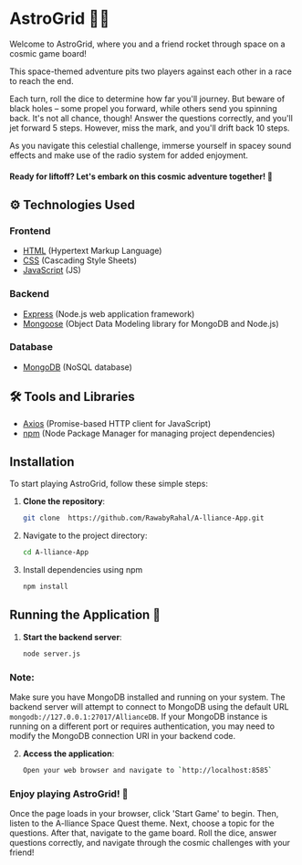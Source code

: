 # AstroGrid 🚀🌌

Welcome to AstroGrid, where you and a friend rocket through space on a cosmic game board!

This space-themed adventure pits two players against each other in a race to reach the end.

Each turn, roll the dice to determine how far you'll journey. But beware of black holes – some propel you forward, while others send you spinning back. It's not all chance, though! Answer the questions correctly, and you'll jet forward 5 steps. However, miss the mark, and you'll drift back 10 steps.

As you navigate this celestial challenge, immerse yourself in spacey sound effects and make use of the radio system for added enjoyment.

#### Ready for liftoff? Let's embark on this cosmic adventure together! 🌠

## ⚙️ Technologies Used

### Frontend
- [HTML](https://developer.mozilla.org/en-US/docs/Web/HTML) (Hypertext Markup Language)
- [CSS](https://developer.mozilla.org/en-US/docs/Web/CSS) (Cascading Style Sheets)
- [JavaScript](https://developer.mozilla.org/en-US/docs/Web/JavaScript) (JS)

### Backend
- [Express](https://expressjs.com/) (Node.js web application framework)
- [Mongoose](https://mongoosejs.com/) (Object Data Modeling library for MongoDB and Node.js)

### Database
- [MongoDB](https://www.mongodb.com/) (NoSQL database)

## 🛠️ Tools and Libraries
- [Axios](https://axios-http.com/) (Promise-based HTTP client for JavaScript)
- [npm](https://www.npmjs.com/) (Node Package Manager for managing project dependencies)

## Installation

To start playing AstroGrid, follow these simple steps:

1. **Clone the repository**:
   
   ```bash
   git clone  https://github.com/RawabyRahal/A-lliance-App.git

2. Navigate to the project directory:
    ```bash
   cd A-lliance-App

3. Install dependencies using npm
   ```bash
   npm install

## Running the Application 🚀

1. **Start the backend server**:
   
   ```bash
   node server.js

### Note:
Make sure you have MongoDB installed and running on your system. The backend server will attempt to connect to MongoDB using the default URL `mongodb://127.0.0.1:27017/AllianceDB`. If your MongoDB instance is running on a different port or requires authentication, you may need to modify the MongoDB connection URI in your backend code.

2. **Access the application**:
 
   ```bash
   Open your web browser and navigate to `http://localhost:8585`

### Enjoy playing AstroGrid! 🌟

Once the page loads in your browser, click 'Start Game' to begin. Then, listen to the A-lliance Space Quest theme. Next, choose a topic for the questions. After that, navigate to the game board. Roll the dice, answer questions correctly, and navigate through the cosmic challenges with your friend!
